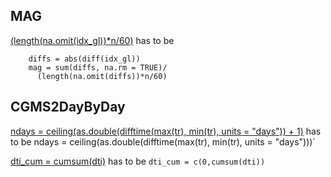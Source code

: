 ## MAG

[(length(na.omit(idx_gl))*n/60)](https://github.com/irinagain/iglu/blob/82e4d1a39901847881d5402d1ac61b3e678d2a5e/R/mag.R#L60) has to be 
```
    diffs = abs(diff(idx_gl))
    mag = sum(diffs, na.rm = TRUE)/
      (length(na.omit(diffs))*n/60)
```

## CGMS2DayByDay

[ndays = ceiling(as.double(difftime(max(tr), min(tr), units = "days")) + 1)](https://github.com/irinagain/iglu/blob/82e4d1a39901847881d5402d1ac61b3e678d2a5e/R/utils.R#L208) has to be ndays = ceiling(as.double(difftime(max(tr), min(tr), units = "days")))`


[dti_cum = cumsum(dti)](https://github.com/irinagain/iglu/blob/82e4d1a39901847881d5402d1ac61b3e678d2a5e/R/utils.R#L210C13-L210C19) has to be `dti_cum = c(0,cumsum(dti))`
